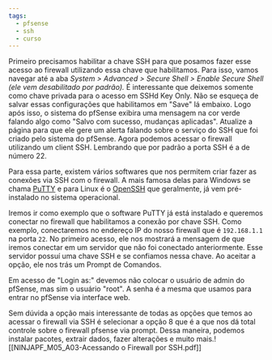 ```yaml
---
tags:
  - pfsense
  - ssh
  - curso
---
```

Primeiro precisamos habilitar a chave SSH para que posamos fazer esse acesso ao firewall utilizando essa chave que habilitamos. Para isso, vamos navegar até a aba *System > Advanced > Secure Shell > Enable Secure Shell (ele vem desabilitado por padrão).* É interessante que deixemos somente como chave privada para o acesso em SSHd Key Only. Não se esqueça de salvar essas configurações que habilitamos em "Save" lá embaixo. Logo após isso, o sistema do pfSense exibira uma mensagem na cor verde falando algo como "Salvo com sucesso, mudanças aplicadas". Atualize a página para que ele gere um alerta falando sobre o serviço do SSH que foi criado pelo sistema do pfSense. Agora podemos acessar o firewall utilizando um client SSH. Lembrando que por padrão a porta SSH é a de número 22.

Para essa parte, existem vários softwares que nos permitem criar fazer as conexões via SSH com o firewall. A mais famosa delas para Windows se chama [PuTTY](https://www.putty.org/) e para Linux é o [OpenSSH](https://www.openssh.com/) que geralmente, já vem pré-instalado no sistema operacional.

Iremos ir como exemplo que o software PuTTY já está instalado e queremos conectar no firewall que habilitamos a conexão por chave SSH. Como exemplo, conectaremos no endereço IP do nosso firewall que é `192.168.1.1` na porta `22`. No primeiro acesso, ele nos mostrará a mensagem de que iremos conectar em um servidor que não foi conectado anteriormente. Esse servidor possuí uma chave SSH e se confiamos nessa chave. Ao aceitar a opção, ele nos trás um Prompt de Comandos.

Em acesso de "Login as:" devemos não colocar o usuário de admin do pfSense, mas sim o usuário "root". A senha é a mesma que usamos para entrar no pfSense via interface web.

Sem dúvida a opção mais interessante de todas as opções que temos ao acessar o firewall via SSH é selecionar a opção 8 que é a que nos dá total controle sobre o firewall pfsense via prompt. Dessa maneira, podemos instalar pacotes, extrair dados, fazer alterações e muito mais.![[NINJAPF_M05_A03-Acessando o Firewall por SSH.pdf]]